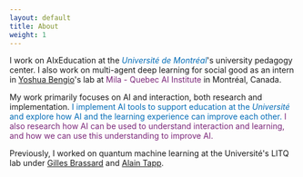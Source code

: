```yaml
---
layout: default
title: About
weight: 1
---
```


I work on AIxEducation at the 
<a href="https://www.umontreal.ca/" style="color:#006BB6;text-decoration:none"><i>Université de Montréal</i></a>'s 
university pedagogy center.
I also work on multi-agent deep learning for social good as an intern in [Yoshua Bengio](https://yoshuabengio.org/)'s lab at 
<a href="https://mila.quebec/en/" style="color:#7B2679;text-decoration:none">Mila - Quebec AI Institute</a> in Montréal, Canada.



My work primarily focuses on AI and interaction, both research and implementation.
<span style="color:#006BB6">I implement AI tools to support education at the <i>Université</i> and explore how AI and the learning experience can improve each other.</span>
<span style="color:#7B2679">I also research how AI can be used to understand interaction and learning, and how we can use this understanding to improve AI.</span>

Previously, I worked on quantum machine learning at the Université's LITQ lab under
[Gilles Brassard](http://www.iro.umontreal.ca/~brassard/web/en/)
and 
[Alain Tapp](https://sites.google.com/view/alain-tapp-mila/).